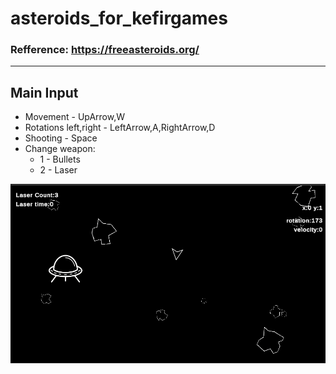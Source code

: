 # asteroids_for_kefirgames

### Refference: https://freeasteroids.org/

---
## Main Input
* Movement - UpArrow,W
* Rotations left,right - LeftArrow,A,RightArrow,D
* Shooting - Space
* Change weapon:
  * 1 - Bullets
  * 2 - Laser

![](Docs/Image.png "Preview")

